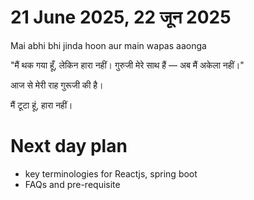 # 21 June 2025, 22 जून 2025

Mai abhi bhi jinda hoon aur main wapas aaonga


"मैं थक गया हूँ, लेकिन हारा नहीं।
गुरुजी मेरे साथ हैं — अब मैं अकेला नहीं।"

आज से मेरी राह गुरूजी की है।


मैं टूटा हूं, हारा नहीं।


# Next day plan 
- key terminologies for Reactjs, spring boot 
- FAQs and pre-requisite 
